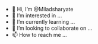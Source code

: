 - 👋 Hi, I’m @Miladsharyate
- 👀 I’m interested in ...
- 🌱 I’m currently learning ...
- 💞️ I’m looking to collaborate on ...
- 📫 How to reach me ...

<!---
Miladsharyate/Miladsharyate is a ✨ special ✨ repository because its `README.md` (this file) appears on your GitHub profile.
You can click the Preview link to take a look at your changes.
--->
